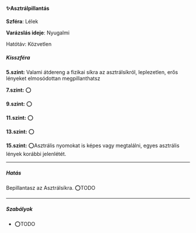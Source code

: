 #### ✨Asztrálpillantás


**Szféra**: Lélek

**Varázslás ideje**: Nyugalmi

Hatótáv: Közvetlen

##### Kisszféra

**5.szint:** Valami átdereng a fizikai síkra az asztrálsíkról, leplezetlen, erős lényeket elmosódottan megpillanthatsz

**7.szint:** ⭕

**9.szint:** ⭕

**11.szint:** ⭕

**13.szint:** ⭕

**15.szint:** ⭕Asztrális nyomokat is képes vagy megtalálni, egyes asztrális lények korábbi jelenlétét.


---
##### Hatás

Bepillantasz az Asztrálsíkra. ⭕TODO

---
##### Szabályok

- ⭕TODO
